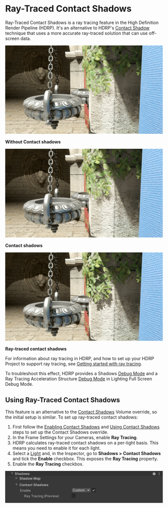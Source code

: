 # Ray-Traced Contact Shadows

Ray-Traced Contact Shadows is a ray tracing feature in the High Definition Render Pipeline (HDRP). It's an alternative to HDRP's [Contact Shadow](Override-Contact-Shadows.md) technique that uses a more accurate ray-traced solution that can use off-screen data.

![](Images/RayTracedContactShadow1.png)

**Without Contact shadows**

![](Images/RayTracedContactShadow2.png)

**Contact shadows**

![](Images/RayTracedContactShadow3.png)

**Ray-traced contact shadows**

For information about ray tracing in HDRP, and how to set up your HDRP Project to support ray tracing, see [Getting started with ray tracing](Ray-Tracing-Getting-Started.md).

To troubleshoot this effect, HDRP provides a Shadows [Debug Mode](Ray-Tracing-Debug.md) and a Ray Tracing Acceleration Structure [Debug Mode](Ray-Tracing-Debug.md) in Lighting Full Screen Debug Mode.

## Using Ray-Traced Contact Shadows

This feature is an alternative to the [Contact Shadows](Override-Contact-Shadows.md) Volume override, so the initial setup is similar. To set up ray-traced contact shadows:

1. First follow the [Enabling Contact Shadows](Override-Contact-Shadows.md#enable-contact-shadows) and [Using Contact Shadows](Override-Contact-Shadows.md#use-contact-shadows) steps to set up the Contact Shadows override.
2. In the Frame Settings for your Cameras, enable **Ray Tracing**.
3. HDRP calculates ray-traced contact shadows on a per-light basis. This means you need to enable it for each light.
4. Select a [Light](Light-Component.md) and, in the Inspector, go to **Shadows > Contact Shadows** and tick the **Enable** checkbox. This exposes the **Ray Tracing** property.
5. Enable the **Ray Tracing** checkbox.

![](Images/ContactShadowLightComponent.png)

